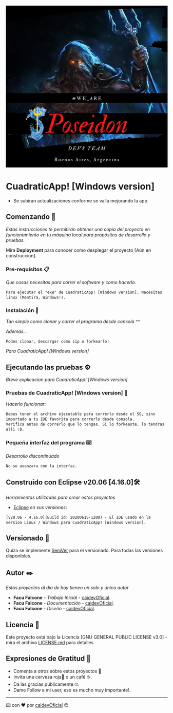 ![](https://github.com/caidevOficial/Logos/blob/master/PoseidonDevs.png)
  
# CuadraticApp! [Windows version]

* Se subiran actualizaciones conforme se valla mejorando la app.
## Comenzando 🚀

_Estas instrucciones te permitirán obtener una copia del proyecto en funcionamiento en tu máquina local para propósitos de desarrollo y pruebas._

Mira **Deployment** para conocer como desplegar el proyecto [Aún en construccion].


### Pre-requisitos 📋

_Que cosas necesitas para correr el software y como hacerlo._

```
Para ejecutar el "exe" de CuadraticApp! [Windows version], Necesitas linux (Mentira, Windows!).
```

### Instalación 🔧

_Tan simple como clonar y correr el programa desde consola ^^_

_Además.._

```
Podes clonar, descargar como zip o forkearlo!
```

_Para CuadraticApp! [Windows version]_

## Ejecutando las pruebas ⚙️

_Breve explicacion para CuadraticApp! [Windows version]_

### Pruebas de CuadraticApp! [Windows version] 🔩

_Hacerlo funcionar:_

```
Debes tener el archivo ejecutable para correrlo desde el SO, sino importado a tu IDE favorita para correrlo desde consola.
Verifica antes de correrlo que lo tengas. Si lo forkeaste, lo tendras alli :D.
```

### Pequeña interfaz del programa ⌨️

_Desarrollo discontinuado_

```
No se avanzara con la interfaz.
```


## Construido con Eclipse v20.06 [4.16.0]🛠️

_Herramientas utilizadas para crear estos proyectos_

* [Eclipse](https://www.eclipse.org/) 
_en sus versiones_:
```
[v20.06 - 4.16.0](Build id: 20200615-1200) - El IDE usado en la version Linux / Windows para CuadraticApp! [Windows version].
```

## Versionado 📌

Quiza se implemente [SemVer](http://semver.org/) para el versionado. Para todas las versiones disponibles.

## Autor ✒️

_Estos proyectos al día de hoy tienen un solo y único autor_

* **Facu Falcone** - *Trabajo Inicial* - [caidevOficial](https://github.com/caidevOficial).
* **Facu Falcone** - *Documentación* - [caidevOficial](https://github.com/caidevOficial).
* **Facu Falcone** - *Diseño* - [caidevOficial](https://github.com/caidevOficial).

## Licencia 📄

Este proyecto está bajo la Licencia [GNU GENERAL PUBLIC LICENSE v3.0] - mira el archivo [LICENSE.md](LICENSE) para detalles

## Expresiones de Gratitud 🎁

* Comenta a otros sobre estos proyectos 📢
* Invita una cerveza roja🍺 o un café ☕.
* Da las gracias públicamente 🤓.
* Dame Follow a mi user, eso es mucho muy importante!.



---
⌨️ con ❤️ por [caidevOficial](https://github.com/caidevOficial) 😊
